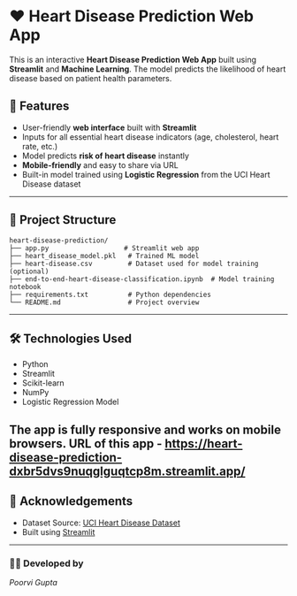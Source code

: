 
# ❤️ Heart Disease Prediction Web App

This is an interactive **Heart Disease Prediction Web App** built using **Streamlit** and **Machine Learning**. The model predicts the likelihood of heart disease based on patient health parameters.


## 🚀 Features

* User-friendly **web interface** built with **Streamlit**
* Inputs for all essential heart disease indicators (age, cholesterol, heart rate, etc.)
* Model predicts **risk of heart disease** instantly
* **Mobile-friendly** and easy to share via URL
* Built-in model trained using **Logistic Regression** from the UCI Heart Disease dataset

---

## 📂 Project Structure

```text
heart-disease-prediction/
├── app.py                   # Streamlit web app
├── heart_disease_model.pkl   # Trained ML model
├── heart-disease.csv         # Dataset used for model training (optional)
├── end-to-end-heart-disease-classification.ipynb  # Model training notebook
├── requirements.txt          # Python dependencies
└── README.md                 # Project overview
```

---

## 🛠️ Technologies Used

* Python
* Streamlit
* Scikit-learn
* NumPy
* Logistic Regression Model

The app is fully responsive and works on mobile browsers.
URL of this app -  https://heart-disease-prediction-dxbr5dvs9nuqglguqtcp8m.streamlit.app/
---

## 🙌 Acknowledgements

* Dataset Source: [UCI Heart Disease Dataset](https://archive.ics.uci.edu/ml/datasets/heart+Disease)
* Built using [Streamlit](https://streamlit.io/)

---

### 👩‍💻 Developed by

*Poorvi Gupta*
